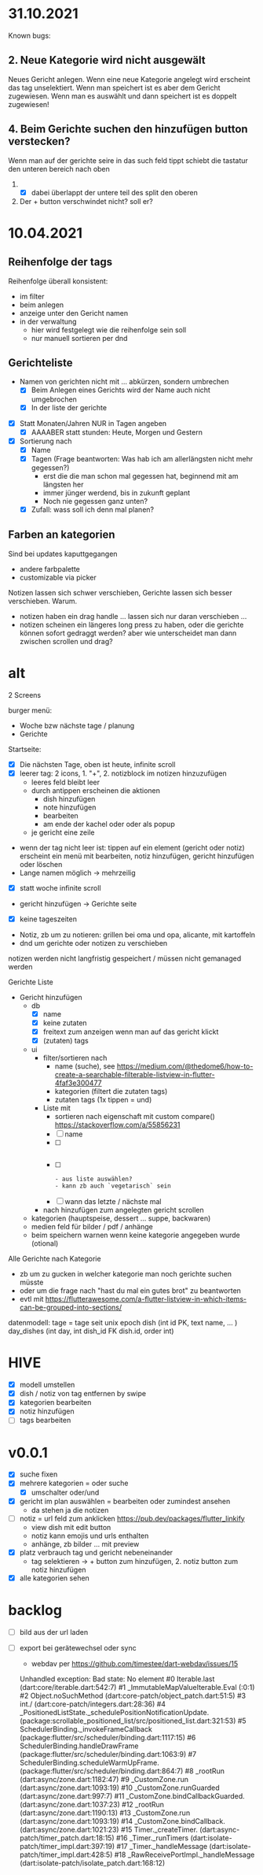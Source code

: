 31.10.2021
==========

Known bugs:
## 2. Neue Kategorie wird nicht ausgewält
Neues Gericht anlegen.
Wenn eine neue Kategorie angelegt wird erscheint das tag unselektiert.
Wenn man speichert ist es aber dem Gericht zugewiesen.
Wenn man es auswählt und dann speichert ist es doppelt zugewiesen!

## 4. Beim Gerichte suchen den hinzufügen button verstecken?
Wenn man auf der gerichte seire in das such feld tippt schiebt die tastatur den unteren bereich nach oben
1. - [x] dabei überlappt der untere teil des split den oberen
2. Der + button verschwindet nicht? soll er?

10.04.2021
==========

Reihenfolge der tags
--------------------

Reihenfolge überall konsistent:
- im filter
- beim anlegen
- anzeige unter den Gericht namen
- in der verwaltung
  - hier wird festgelegt wie die reihenfolge sein soll
  - nur manuell sortieren per dnd

Gerichteliste
-------------
- Namen von gerichten nicht mit ... abkürzen, sondern umbrechen
  - [x] Beim Anlegen eines Gerichts wird der Name auch nicht umgebrochen
  - [x] In der liste der gerichte
- [x] Statt Monaten/Jahren NUR in Tagen angeben
  - [x] AAAABER statt stunden: Heute, Morgen und Gestern
- [x] Sortierung nach
  - [x] Name
  - [x] Tagen (Frage beantworten: Was hab ich am allerlängsten nicht mehr gegessen?)
    - erst die die man schon mal gegessen hat, beginnend mit am längsten her
    - immer jünger werdend, bis in zukunft geplant
    - Noch nie gegessen ganz unten?
  - [x] Zufall: wass soll ich denn mal planen?

Farben an kategorien
--------------------
Sind bei updates kaputtgegangen
- andere farbpalette
- customizable via picker

Notizen lassen sich schwer verschieben, Gerichte lassen sich besser verschieben. Warum.
- notizen haben ein drag handle ... lassen sich nur daran verschieben ...
- notizen scheinen ein längeres long press zu haben, oder die gerichte können sofort gedraggt werden? aber wie unterscheidet man dann zwischen scrollen und drag?


alt
===

2 Screens

burger menü:
- Woche bzw nächste tage / planung
- Gerichte

Startseite:
- [x] Die nächsten Tage, oben ist heute, infinite scroll
- [x] leerer tag: 2 icons, 1. "+",  2. notizblock im notizen hinzuzufügen
  - leeres feld bleibt leer
  - durch antippen erscheinen die aktionen
    - dish hinzufügen
    - note hinzufügen
    - bearbeiten
    - am ende der kachel oder oder als popup
  - je gericht eine zeile
- wenn der tag nicht leer ist: tippen auf ein element (gericht oder notiz) erscheint ein menü mit bearbeiten, notiz hinzufügen, gericht hinzufügen oder löschen
- Lange namen möglich -> mehrzeilig
- [x] statt woche infinite scroll
- gericht hinzufügen -> Gerichte seite
- [x] keine tageszeiten
- Notiz, zb um zu notieren: grillen bei oma und opa, alicante, mit kartoffeln
- dnd um gerichte oder notizen zu verschieben

notizen werden nicht langfristig gespeichert / müssen nicht gemanaged werden

Gerichte Liste
- Gericht hinzufügen
  - db
    - [x] name
    - [x] keine zutaten
    - [x] freitext zum anzeigen wenn man auf das gericht klickt
    - [x] (zutaten) tags
  - ui
    - filter/sortieren nach
      - name (suche), see https://medium.com/@thedome6/how-to-create-a-searchable-filterable-listview-in-flutter-4faf3e300477
      - kategorien (filtert die zutaten tags)
      - zutaten tags (1x tippen = und)
    - Liste mit
      - sortieren nach eigenschaft mit custom compare() https://stackoverflow.com/a/55856231
      - [ ] name
      - [ ] ~~~(zutaten) tags~~~
      - [ ] ~~~freitext zum anzeigen wenn man auf das gericht klickt~~~
        - aus liste auswählen?
        - kann zb auch `vegetarisch` sein
      - [ ] wann das letzte / nächste mal
    - nach hinzufügen zum angelegten gericht scrollen
  - kategorien (hauptspeise, dessert ... suppe, backwaren)
  - medien feld für bilder / pdf / anhänge
  - beim speichern warnen wenn keine kategorie angegeben wurde (otional)

Alle Gerichte nach Kategorie
- zb um zu gucken in welcher kategorie man noch gerichte suchen müsste
- oder um die frage nach "hast du mal ein gutes brot" zu beantworten
- evtl mit https://flutterawesome.com/a-flutter-listview-in-which-items-can-be-grouped-into-sections/

datenmodell:
tage = tage seit unix epoch
dish (int id PK, text name, ... )
day_dishes (int day, int dish_id FK dish.id, order int)

# HIVE
- [x] modell umstellen
- [x] dish / notiz von tag entfernen by swipe
- [x] kategorien bearbeiten
- [x] notiz hinzufügen
- [ ] tags bearbeiten

# v0.0.1
- [x] suche fixen
- [x] mehrere kategorien = oder suche
  - [x] umschalter oder/und
- [x] gericht im plan auswählen = bearbeiten oder zumindest ansehen
    - da stehen ja die notizen
- [ ] notiz = url feld zum anklicken https://pub.dev/packages/flutter_linkify
    - view dish mit edit button
    - notiz kann emojis und urls enthalten
    - anhänge, zb bilder ... mit preview
- [x] platz verbrauch tag und gericht nebeneinander
  - tag selektieren -> + button zum hinzufügen, 2. notiz button zum notiz hinzufügen
- [x] alle kategorien sehen

# backlog
- [ ] bild aus der url laden
- [ ] export bei gerätewechsel oder sync
  - webdav per https://github.com/timestee/dart-webdav/issues/15

  Unhandled exception:
Bad state: No element
#0      Iterable.last (dart:core/iterable.dart:542:7)
#1      _ImmutableMapValueIterable.Eval (:0:1)
#2      Object.noSuchMethod (dart:core-patch/object_patch.dart:51:5)
#3      int./ (dart:core-patch/integers.dart:28:36)
#4      _PositionedListState._schedulePositionNotificationUpdate.<anonymous closure> (package:scrollable_positioned_list/src/positioned_list.dart:321:53)
#5      SchedulerBinding._invokeFrameCallback (package:flutter/src/scheduler/binding.dart:1117:15)
#6      SchedulerBinding.handleDrawFrame (package:flutter/src/scheduler/binding.dart:1063:9)
#7      SchedulerBinding.scheduleWarmUpFrame.<anonymous closure> (package:flutter/src/scheduler/binding.dart:864:7)
#8      _rootRun (dart:async/zone.dart:1182:47)
#9      _CustomZone.run (dart:async/zone.dart:1093:19)
#10     _CustomZone.runGuarded (dart:async/zone.dart:997:7)
#11     _CustomZone.bindCallbackGuarded.<anonymous closure> (dart:async/zone.dart:1037:23)
#12     _rootRun (dart:async/zone.dart:1190:13)
#13     _CustomZone.run (dart:async/zone.dart:1093:19)
#14     _CustomZone.bindCallback.<anonymous closure> (dart:async/zone.dart:1021:23)
#15     Timer._createTimer.<anonymous closure> (dart:async-patch/timer_patch.dart:18:15)
#16     _Timer._runTimers (dart:isolate-patch/timer_impl.dart:397:19)
#17     _Timer._handleMessage (dart:isolate-patch/timer_impl.dart:428:5)
#18     _RawReceivePortImpl._handleMessage (dart:isolate-patch/isolate_patch.dart:168:12)
